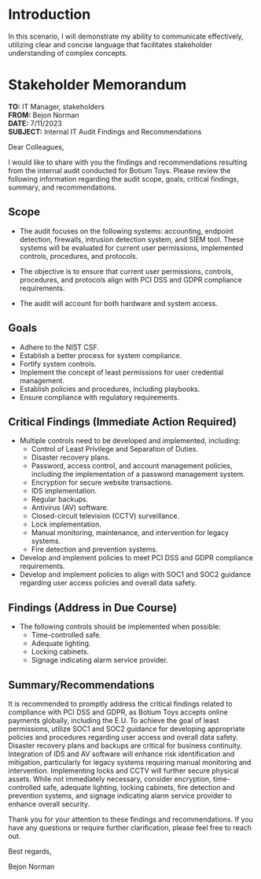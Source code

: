 # Introduction
In this scenario, I will demonstrate my ability to communicate effectively, utilizing clear and concise language that facilitates stakeholder understanding of complex concepts.

# Stakeholder Memorandum

**TO:** IT Manager, stakeholders  
**FROM:**  Bejon Norman  
**DATE:**  7/11/2023  
**SUBJECT:** Internal IT Audit Findings and Recommendations

Dear Colleagues,

I would like to share with you the findings and recommendations resulting from the internal audit conducted for Botium Toys. Please review the following information regarding the audit scope, goals, critical findings, summary, and recommendations.

## Scope

- The audit focuses on the following systems: accounting, endpoint detection, firewalls, intrusion detection system, and SIEM tool. These systems will be evaluated for current user permissions, implemented controls, procedures, and protocols.

- The objective is to ensure that current user permissions, controls, procedures, and protocols align with PCI DSS and GDPR compliance requirements.

- The audit will account for both hardware and system access.

## Goals
- Adhere to the NIST CSF.
- Establish a better process for system compliance.
- Fortify system controls.
- Implement the concept of least permissions for user credential management.
- Establish policies and procedures, including playbooks.
- Ensure compliance with regulatory requirements.

## Critical Findings (Immediate Action Required)
- Multiple controls need to be developed and implemented, including:
  - Control of Least Privilege and Separation of Duties.
  - Disaster recovery plans.
  - Password, access control, and account management policies, including the implementation of a password management system.
  - Encryption for secure website transactions.
  - IDS implementation.
  - Regular backups.
  - Antivirus (AV) software.
  - Closed-circuit television (CCTV) surveillance.
  - Lock implementation.
  - Manual monitoring, maintenance, and intervention for legacy systems.
  - Fire detection and prevention systems.
- Develop and implement policies to meet PCI DSS and GDPR compliance requirements.
- Develop and implement policies to align with SOC1 and SOC2 guidance regarding user access policies and overall data safety.

## Findings (Address in Due Course)
- The following controls should be implemented when possible:
  - Time-controlled safe.
  - Adequate lighting.
  - Locking cabinets.
  - Signage indicating alarm service provider.

## Summary/Recommendations
It is recommended to promptly address the critical findings related to compliance with PCI DSS and GDPR, as Botium Toys accepts online payments globally, including the E.U. To achieve the goal of least permissions, utilize SOC1 and SOC2 guidance for developing appropriate policies and procedures regarding user access and overall data safety. Disaster recovery plans and backups are critical for business continuity. Integration of IDS and AV software will enhance risk identification and mitigation, particularly for legacy systems requiring manual monitoring and intervention. Implementing locks and CCTV will further secure physical assets. While not immediately necessary, consider encryption, time-controlled safe, adequate lighting, locking cabinets, fire detection and prevention systems, and signage indicating alarm service provider to enhance overall security.

Thank you for your attention to these findings and recommendations. If you have any questions or require further clarification, please feel free to reach out.

Best regards,

Bejon Norman
